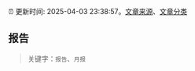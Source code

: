:alarm_clock: 更新时间: 2025-04-03 23:38:57。[文章来源](/README.md)、[文章分类](/TAGS.md)

## 报告


> 关键字：`报告`、`月报`




